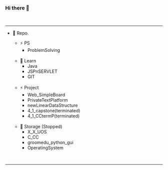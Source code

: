### Hi there 👋

<br>

---

- 🤔 Repo.
    - ⚡ PS
        - ProblemSolving

    <br>

    - 🔺 Learn
        - Java
        - JSPnSERVLET
        - GIT

    <br>

    - ⚡ Project
        - Web_SimpleBoard
        - PrivateTextPlatform
        - newLinearDataStructure
        - 4_1_capstone(terminated)
        - 4_1_CCtermP(terminated)

    <br>

    - 🔺 Storage (Stopped)
        - X_X_UOS
        - C_CC
        - groomedu_python_gui
        - OperatingSystem
    
<br>

---
<!--
**ssorry123/ssorry123** is a ✨ _special_ ✨ repository because its `README.md` (this file) appears on your GitHub profile.

Here are some ideas to get you started:

- 🔭 I’m currently working on ...
- 🌱 I’m currently learning ...
- 👯 I’m looking to collaborate on ...
- 🤔 I’m looking for help with ...
- 💬 Ask me about ...

- 😄 Pronouns: ...
- ⚡ Fun fact: ...
-->
